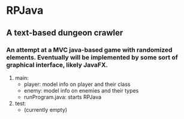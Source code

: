 # RPJava
## A text-based dungeon crawler
### An attempt at a MVC java-based game with randomized elements. Eventually will be implemented by some sort of graphical interface, likely JavaFX.
1. main:
   - player: model info on player and their class
   - enemy: model info on enemies and their types
   - runProgram.java: starts RPJava
2. test:
   - (currently empty)
